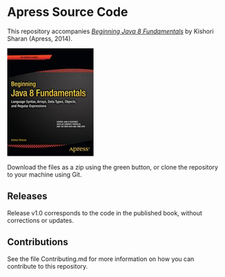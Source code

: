 # Apress Source Code

This repository accompanies [*Beginning Java 8 Fundamentals*](http://www.apress.com/9781430266525) by Kishori  Sharan (Apress, 2014).

![Cover image](9781430266525.jpg)

Download the files as a zip using the green button, or clone the repository to your machine using Git.

## Releases

Release v1.0 corresponds to the code in the published book, without corrections or updates.

## Contributions

See the file Contributing.md for more information on how you can contribute to this repository.

